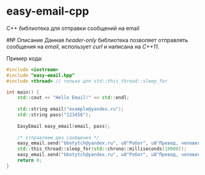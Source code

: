# easy-email-cpp
C++ библиотека для отправки сообщений на email


#№ Описание
Данная *header-only* библиотека позволяет отправлять сообщения на *email*, использует *curl* и написана на *C++11*.

Пример кода:

```cpp
#include <iostream>
#include "easy-email.hpp"
#include <thread> // только для std::this_thread::sleep_for

int main() {
    std::cout << "Hello Email!" << std::endl;
	
    std::string email("example@yandex.ru");
    std::string pass("123456");
	
    EasyEmail easy_email(email, pass);
	
	/* отправляем два сообщения */
    easy_email.send("bbotytch@yandex.ru", u8"Робот", u8"Превед, человег!");
    std::this_thread::sleep_for(std::chrono::milliseconds(10000));
    easy_email.send("bbotytch@yandex.ru", u8"Робот", u8"Превед, человег! Ещо раз!");
    return 0;
}
```